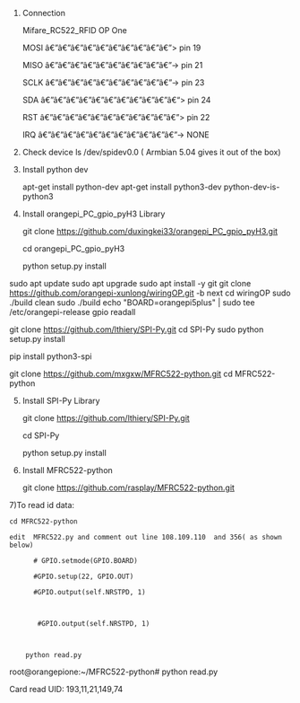 1. Connection

 

     Mifare_RC522_RFID  OP One

     MOSI â€”â€”â€”â€”â€”â€”â€”â€”â€”â€”> pin 19

     MISO â€”â€”â€”â€”â€”â€”â€”â€”â€”â€”-> pin 21

     SCLK â€”â€”â€”â€”â€”â€”â€”â€”â€”â€”-> pin 23

     SDA â€”â€”â€”â€”â€”â€”â€”â€”â€”â€”â€“> pin 24

     RST â€”â€”â€”â€”â€”â€”â€”â€”â€”â€”â€”> pin 22

     IRQ â€”â€”â€”â€”â€”â€”â€”â€”â€”â€”â€”-> NONE

 

2. Check device ls /dev/spidev0.0 ( Armbian 5.04 gives it out of the box)

 

3) Install python dev

    apt-get install python-dev
    apt-get install python3-dev
     python-dev-is-python3

 

4) Install orangepi_PC_gpio_pyH3 Library

      git clone https://github.com/duxingkei33/orangepi_PC_gpio_pyH3.git

      cd orangepi_PC_gpio_pyH3

      python setup.py install

sudo apt update
sudo apt upgrade
sudo apt install -y git 
git clone https://github.com/orangepi-xunlong/wiringOP.git -b next
cd wiringOP
sudo ./build clean
sudo ./build
echo "BOARD=orangepi5plus" | sudo tee /etc/orangepi-release
gpio readall


git clone https://github.com/lthiery/SPI-Py.git
cd SPI-Py
sudo python setup.py install

pip install python3-spi


git clone https://github.com/mxgxw/MFRC522-python.git
cd MFRC522-python

5) Install SPI-Py Library

    git clone https://github.com/lthiery/SPI-Py.git

    cd SPI-Py

     python setup.py install

 

6) Install MFRC522-python

     git clone https://github.com/rasplay/MFRC522-python.git

 

7)To read id data:

    cd MFRC522-python

    edit  MFRC522.py and comment out line 108.109.110  and 356( as shown below)

          # GPIO.setmode(GPIO.BOARD)

          #GPIO.setup(22, GPIO.OUT)

          #GPIO.output(self.NRSTPD, 1)

    

           #GPIO.output(self.NRSTPD, 1)

 

        python read.py

 

root@orangepione:~/MFRC522-python# python read.py

Card read UID: 193,11,21,149,74